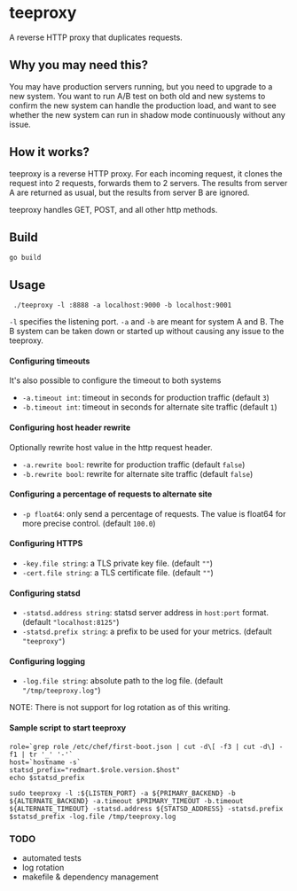 teeproxy
=========

A reverse HTTP proxy that duplicates requests.

Why you may need this?
----------------------
You may have production servers running, but you need to upgrade to a new system. You want to run A/B test on both old and new systems to confirm the new system can handle the production load, and want to see whether the new system can run in shadow mode continuously without any issue.

How it works?
-------------
teeproxy is a reverse HTTP proxy. For each incoming request, it clones the request into 2 requests, forwards them to 2 servers. The results from server A are returned as usual, but the results from server B are ignored.

teeproxy handles GET, POST, and all other http methods.

Build
-------------
```
go build
```

Usage
-------------
```
 ./teeproxy -l :8888 -a localhost:9000 -b localhost:9001
```
 `-l` specifies the listening port. `-a` and `-b` are meant for system A and B. The B system can be taken down or started up without causing any issue to the teeproxy.

#### Configuring timeouts ####
It's also possible to configure the timeout to both systems
*  `-a.timeout int`: timeout in seconds for production traffic (default `3`)
*  `-b.timeout int`: timeout in seconds for alternate site traffic (default `1`)

#### Configuring host header rewrite ####
Optionally rewrite host value in the http request header.
*  `-a.rewrite bool`: rewrite for production traffic (default `false`)
*  `-b.rewrite bool`: rewrite for alternate site traffic (default `false`)

#### Configuring a percentage of requests to alternate site ####
*  `-p float64`: only send a percentage of requests. The value is float64 for more precise control. (default `100.0`)

#### Configuring HTTPS ####
*  `-key.file string`: a TLS private key file. (default `""`)
*  `-cert.file string`: a TLS certificate file. (default `""`)

#### Configuring statsd ####
*  `-statsd.address string`: statsd server address in `host:port` format. (default `"localhost:8125"`)
*  `-statsd.prefix string`: a prefix to be used for your metrics. (default `"teeproxy"`)

#### Configuring logging ####
*  `-log.file string`: absolute path to the log file. (default `"/tmp/teeproxy.log"`)

NOTE: There is not support for log rotation as of this writing.

#### Sample script to start teeproxy ####
```
role=`grep role /etc/chef/first-boot.json | cut -d\[ -f3 | cut -d\] -f1 | tr '_' '-'`
host=`hostname -s`
statsd_prefix="redmart.$role.version.$host"
echo $statsd_prefix

sudo teeproxy -l :${LISTEN_PORT} -a ${PRIMARY_BACKEND} -b ${ALTERNATE_BACKEND} -a.timeout $PRIMARY_TIMEOUT -b.timeout ${ALTERNATE_TIMEOUT} -statsd.address ${STATSD_ADDRESS} -statsd.prefix $statsd_prefix -log.file /tmp/teeproxy.log
```

### TODO ###
* automated tests
* log rotation
* makefile & dependency management
